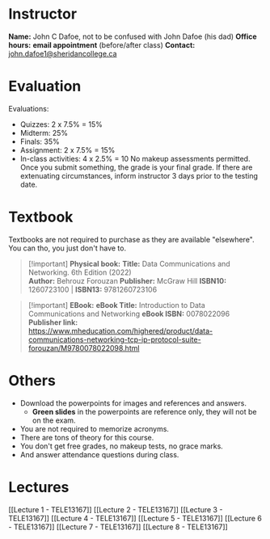 # Instructor
**Name:** John C Dafoe, not to be confused with John Dafoe (his dad)
**Office hours:** **email appointment** (before/after class)
**Contact:** john.dafoe1@sheridancollege.ca
# Evaluation
Evaluations:
- Quizzes: 2 x 7.5% = 15%
- Midterm: 25%
- Finals: 35%
- Assignment: 2 x 7.5% = 15%
- In-class activities: 4 x 2.5% = 10
No makeup assessments permitted. Once you submit something, the grade is your final grade.
If there are extenuating circumstances, inform instructor 3 days prior to the testing date.
# Textbook
Textbooks are not required to purchase as they are available "elsewhere". You can tho, you just don't have to.
> [!important] **Physical book:**
> **Title:** Data Communications and Networking. 6th Edition (2022)  
> **Author:** Behrouz Forouzan
> **Publisher:** McGraw Hill
> 	**ISBN10:** 1260723100 | **ISBN13:** 9781260723106

> [!important] **EBook:**
> **eBook Title:** Introduction to Data Communications and Networking
> **eBook ISBN:** 0078022096
> **Publisher link:** https://www.mheducation.com/highered/product/data-communications-networking-tcp-ip-protocol-suite-forouzan/M9780078022098.html
# Others
- Download the powerpoints for images and references and answers.
	- **Green slides** in the powerpoints are reference only, they will not be on the exam.
- You are not required to memorize acronyms.
- There are tons of theory for this course.
- You don't get free grades, no makeup tests, no grace marks.
- And answer attendance questions during class.
# Lectures
[[Lecture 1 - TELE13167]]
[[Lecture 2 - TELE13167]]
[[Lecture 3 - TELE13167]]
[[Lecture 4 - TELE13167]]
[[Lecture 5 - TELE13167]]
[[Lecture 6 - TELE13167]]
[[Lecture 7 - TELE13167]]
[[Lecture 8 - TELE13167]]


